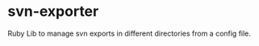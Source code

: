 svn-exporter
============

Ruby Lib to manage svn exports in different directories from a config file.
